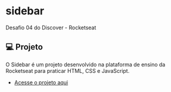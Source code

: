 # sidebar
Desafio 04 do Discover - Rocketseat


## 💻 Projeto

O Sidebar é um projeto desenvolvido na plataforma de ensino da Rocketseat para praticar HTML, CSS e JavaScript.

- [Acesse o projeto aqui](https://thiagorodriguesdutra.github.io/sidebar/)
